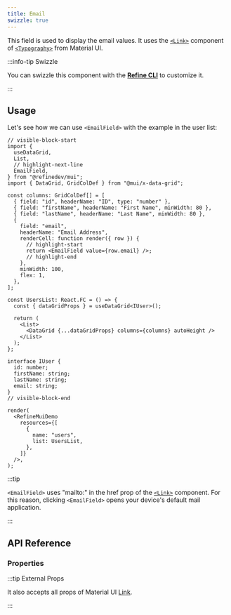 ```yaml
---
title: Email
swizzle: true
---
```


This field is used to display the email values. It uses the [`<Link>`](https://mui.com/material-ui/react-link/#main-content) component of [`<Typography>`](https://mui.com/material-ui/react-typography/#main-content) from Material UI.

:::info-tip Swizzle

You can swizzle this component with the [**Refine CLI**](/docs/packages/list-of-packages) to customize it.

:::

## Usage

Let's see how we can use `<EmailField>` with the example in the user list:

```tsx live url=http://localhost:3000/posts previewHeight=340px
// visible-block-start
import {
  useDataGrid,
  List,
  // highlight-next-line
  EmailField,
} from "@refinedev/mui";
import { DataGrid, GridColDef } from "@mui/x-data-grid";

const columns: GridColDef[] = [
  { field: "id", headerName: "ID", type: "number" },
  { field: "firstName", headerName: "First Name", minWidth: 80 },
  { field: "lastName", headerName: "Last Name", minWidth: 80 },
  {
    field: "email",
    headerName: "Email Address",
    renderCell: function render({ row }) {
      // highlight-start
      return <EmailField value={row.email} />;
      // highlight-end
    },
    minWidth: 100,
    flex: 1,
  },
];

const UsersList: React.FC = () => {
  const { dataGridProps } = useDataGrid<IUser>();

  return (
    <List>
      <DataGrid {...dataGridProps} columns={columns} autoHeight />
    </List>
  );
};

interface IUser {
  id: number;
  firstName: string;
  lastName: string;
  email: string;
}
// visible-block-end

render(
  <RefineMuiDemo
    resources={[
      {
        name: "users",
        list: UsersList,
      },
    ]}
  />,
);
```

:::tip

`<EmailField>` uses "mailto:" in the href prop of the [`<Link>`](https://mui.com/material-ui/react-link/#main-content) component. For this reason, clicking `<EmailField>` opens your device's default mail application.

:::

## API Reference

### Properties

<PropsTable module="@refinedev/mui/EmailField"/>

:::tip External Props

It also accepts all props of Material UI [Link](https://mui.com/material-ui/react-link/#main-content).

:::
